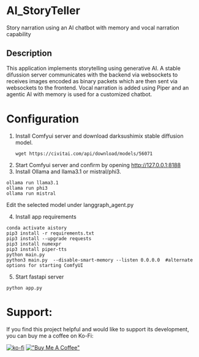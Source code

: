 # AI_StoryTeller

Story narration using an AI chatbot with memory and vocal narration capability

## Description

This application implements storytelling using generative AI.
A stable difussion server communicates with the backend via websockets to receives images
encoded as binary packets which are then sent via websockets to the frontend. Vocal narration is added using Piper and 
an agentic AI with memory is used for a customized chatbot.


# Configuration

1. Install Comfyui server and download darksushimix stable diffusion model.
   ```
   wget https://civitai.com/api/download/models/56071
   ```
2. Start Comfyui server and confirm by opening http://127.0.0.1:8188
3. Install Ollama and llama3.1 or mistral/phi3.

  ```
  ollama run llama3.1
  ollama run phi3
  ollama run mistral
  ```
Edit the selected model under langgraph_agent.py

4. Install app requirements

  ```
  conda activate aistory
  pip3 install -r requirements.txt
  pip3 install --upgrade requests
  pip3 install numexpr
  pip3 install piper-tts
  python main.py 
  python3 main.py  --disable-smart-memory --listen 0.0.0.0  #alternate options for starting ComfyUI
  ```

5. Start fastapi server

```
python app.py
```




# Support:
If you find this project helpful and would like to support its development, you can buy me a coffee on Ko-Fi:

[![ko-fi](https://ko-fi.com/img/githubbutton_sm.svg)](https://ko-fi.com/Q5Q210TA62)
[!["Buy Me A Coffee"](https://www.buymeacoffee.com/assets/img/custom_images/orange_img.png)](https://www.buymeacoffee.com/dhimiterqendri)
